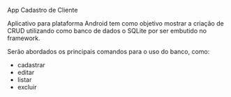 App Cadastro de Cliente


Aplicativo para plataforma Android tem como objetivo mostrar a criação de CRUD utilizando como banco de dados o SQLite por ser embutido no framework.

Serão abordados os principais comandos para o uso do banco, como:

- cadastrar
- editar
- listar
- excluir
